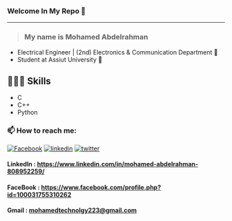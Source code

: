 ### **Welcome In My Repo** 👋
***
>### **My name is Mohamed Abdelrahman**
* Electrical Engineer | (2nd) Electronics & Communication Department 🤖 
* Student at Assiut University 📝 



##  👨🏻‍💻  Skills
* C
* C++
*  Python 








### 📫 How to reach me: 
[![Facebook](https://img.shields.io/badge/my_portfolio-000?style=for-the-badge&logo=ko-fi&logoColor=white)](https://katherineoelsner.com/)
[![linkedin](https://img.shields.io/badge/linkedin-0A66C2?style=for-the-badge&logo=linkedin&logoColor=white)]([https://www.linkedin.com/](https://www.linkedin.com/in/mohamed-abdelrahman-808952259/))
[![twitter](https://img.shields.io/badge/twitter-1DA1F2?style=for-the-badge&logo=twitter&logoColor=white)](https://twitter.com/)

#### LinkedIn : https://www.linkedin.com/in/mohamed-abdelrahman-808952259/
#### FaceBook : https://www.facebook.com/profile.php?id=100031755310262
#### Gmail    : mohamedtechnolgy223@gmail.com

<!--
**mohamedabdelrahman10/mohamedabdelrahman10** is a ✨ _special_ ✨ repository because its `README.md` (this file) appears on your GitHub profile.

Here are some ideas to get you started:

- 🔭 I’m currently working on ...
- 🌱 I’m currently learning ...
- 👯 I’m looking to collaborate on ...
- 🤔 I’m looking for help with ...
- 💬 Ask me about ...
- 📫 How to reach me: ...
- 😄 Pronouns: ...
- ⚡ Fun fact: ...
-->
